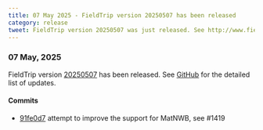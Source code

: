 ```yaml
---
title: 07 May 2025 - FieldTrip version 20250507 has been released
category: release
tweet: FieldTrip version 20250507 was just released. See http://www.fieldtriptoolbox.org/#07-may-2025
---
```


### 07 May, 2025

FieldTrip version [20250507](http://github.com/fieldtrip/fieldtrip/releases/tag/20250507) has been released.
See [GitHub](https://github.com/fieldtrip/fieldtrip/compare/20250501...20250507) for the detailed list of updates.

#### Commits

- [91fe0d7](http://github.com/fieldtrip/fieldtrip/commit/91fe0d7) attempt to improve the support for MatNWB, see #1419
